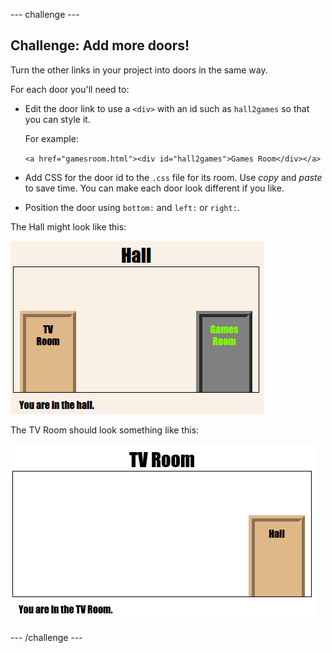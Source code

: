 \--- challenge \---

## Challenge: Add more doors!

Turn the other links in your project into doors in the same way.

For each door you'll need to:

+ Edit the door link to use a `<div>` with an id such as `hall2games` so that you can style it.
    
    For example:
    
    `<a href="gamesroom.html"><div id="hall2games">Games Room</div></a>`

+ Add CSS for the door id to the `.css` file for its room. Use *copy* and *paste* to save time. You can make each door look different if you like.

+ Position the door using `bottom:` and `left:` or `right:`.

The Hall might look like this:

![captura de pantalla](images/rooms-hall-doors.png)

The TV Room should look something like this:

![captura de pantalla](images/rooms-tvroom-door.png)

\--- /challenge \---